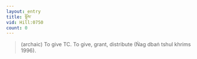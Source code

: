 ```yaml
---
layout: entry
title: སྟོས་
vid: Hill:0750
count: 0
---
```

> (archaic) To give TC\. To give, grant, distribute (Ṅag dbaṅ tshul khrims 1996)\.


